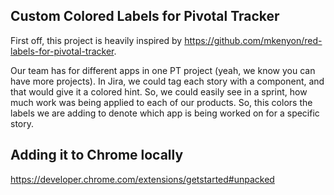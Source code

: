 ## Custom Colored Labels for Pivotal Tracker

First off, this project is heavily inspired by https://github.com/mkenyon/red-labels-for-pivotal-tracker.

Our team has for different apps in one PT project (yeah, we know you can have more projects). In Jira, we could tag each story with a component, and that would give it a colored hint. So, we could easily see in a sprint, how much work was being applied to each of our products. So, this colors the labels we are adding to denote which app is being worked on for a specific story.

## Adding it to Chrome locally

https://developer.chrome.com/extensions/getstarted#unpacked
